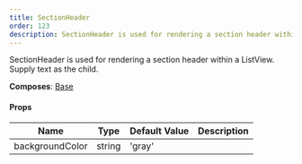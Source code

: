```yaml
---
title: SectionHeader
order: 123
description: SectionHeader is used for rendering a section header within a ListView.Supply text as the child.@composes Base
---
```


SectionHeader is used for rendering a section header within a ListView.
Supply text as the child.
 
 __Composes__: [Base](elements.html#Base) 


#### Props
Name | Type | Default Value | Description
--- | --- | --- | --- 
backgroundColor | string  | 'gray' | 